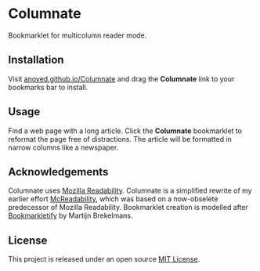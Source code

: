 # Columnate

Bookmarklet for multicolumn reader mode.

## Installation

Visit [anoved.github.io/Columnate](https://anoved.github.io/Columnate/) and drag the **Columnate** link to your bookmarks bar to install.

## Usage

Find a web page with a long article. Click the **Columnate** bookmarklet to reformat the page free of distractions. The article will be formatted in narrow columns like a newspaper.

## Acknowledgements

Columnate uses [Mozilla Readability](https://github.com/mozilla/readability). Columnate is a simplified rewrite of my earlier effort [McReadability](https://github.com/anoved/mcreadability), which was based on a now-obselete predecessor of Mozilla Readability. Bookmarklet creation is modelled after [Bookmarkletify](https://martijnbrekelmans.com/bookmarkletify/) by Martijn Brekelmans.

## License

This project is released under an open source [MIT License](https://choosealicense.com/licenses/mit/).
